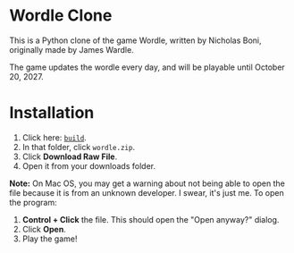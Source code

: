 # Wordle Clone

This is a Python clone of the game Wordle, written by Nicholas Boni, originally made by James Wardle.

The game updates the wordle every day, and will be playable until October 20, 2027.

# Installation

1. Click here: [`build`](https://github.com/shmaller/wordle-clone/tree/main/build#installation).
2. In that folder, click `wordle.zip`.
3. Click **Download Raw File**.
4. Open it from your downloads folder.

**Note:** On Mac OS, you may get a warning about not being able to open the file because it is from an unknown developer. I swear, it's just me. To open the program:

1. **Control + Click** the file. This should open the "Open anyway?" dialog.
2. Click **Open**.
3. Play the game!
